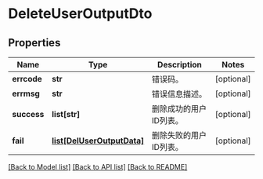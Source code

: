 # DeleteUserOutputDto

## Properties
Name | Type | Description | Notes
------------ | ------------- | ------------- | -------------
**errcode** | **str** | 错误码。 | [optional] 
**errmsg** | **str** | 错误信息描述。 | [optional] 
**success** | **list[str]** | 删除成功的用户ID列表。 | [optional] 
**fail** | [**list[DelUserOutputData]**](DelUserOutputData.md) | 删除失败的用户ID列表。 | [optional] 

[[Back to Model list]](../README.md#documentation-for-models) [[Back to API list]](../README.md#documentation-for-api-endpoints) [[Back to README]](../README.md)


